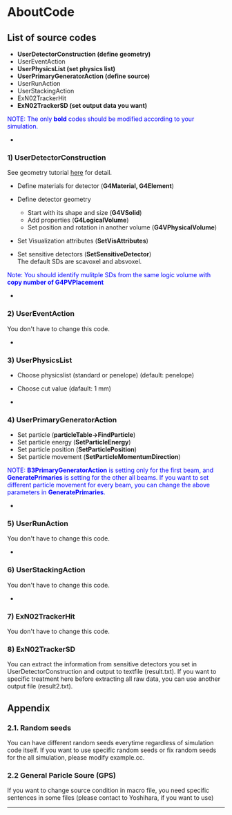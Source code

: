# AboutCode 

## List of source codes
- **UserDetectorConstruction (define geometry)**
- UserEventAction
- **UserPhysicsList (set physics list)**
- **UserPrimaryGeneratorAction (define source)**
- UserRunAction
- UserStackingAction
- ExN02TrackerHit
- **ExN02TrackerSD (set output data you want)**  

<font color="Blue">NOTE: The only **bold** codes should be modified according to your simulation.</font>

-
### 1) UserDetectorConstruction
 See geometry tutorial [here](https://geant4.web.cern.ch/collaboration/working_groups/geometry) for detail.

 - Define materials for detector (**G4Material, G4Element**)  
 - Define detector geometry
   - Start with its shape and size (**G4VSolid**)
   - Add properties (**G4LogicalVolume**)
   - Set position and rotation in another volume  (**G4VPhysicalVolume**)   

 - Set Visualization attributes (**SetVisAttributes**)
 - Set sensitive detectors (**SetSensitiveDetector**)  
   The default SDs are scavoxel and absvoxel.  

<font color="Blue">Note: You should identify mulitple SDs from the same logic volume with **copy number of G4PVPlacement**</font>

-
### 2) UserEventAction
You don't have to change this code.

-
### 3) UserPhysicsList
 - Choose physicslist (standard or penelope) (default: penelope)
 - Choose cut value (dafault: 1 mm)

-
### 4) UserPrimaryGeneratorAction
 - Set particle (**particleTable->FindParticle**)
 - Set particle energy (**SetParticleEnergy**)
 - Set particle position (**SetParticlePosition**)
 - Set particle movement (**SetParticleMomentumDirection**)

<font color="Blue">NOTE: **B3PrimaryGeneratorAction** is setting only for the first beam, and **GeneratePrimaries** is setting for the other all beams. If you want to set different particle movement for every beam, you can change the above parameters in **GeneratePrimaries**.</font>

-
### 5) UserRunAction
You don't have to change this code.

-
### 6) UserStackingAction
You don't have to change this code.

-
### 7) ExN02TrackerHit
You don't have to change this code.

### 8) ExN02TrackerSD
You can extract the information from sensitive detectors you set in UserDetectorConstruction and output to textfile (result.txt). If you want to specific treatment here before extracting all raw data, you can use another output file (result2.txt).

## Appendix 
### 2.1. Random seeds
You can have different random seeds everytime regardless of simulation code itself.
If you want to use specific random seeds or fix random seeds for the all simulation, please modify example.cc.

### 2.2 General Paricle Soure (GPS)
If you want to change source condition in macro file, you need specific sentences in some files (please contact to Yoshihara, if you want to use)
- - - - - - - - - - - - - - - - - - - - - - 

